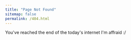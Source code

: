 ```yaml
---
title: "Page Not Found"
sitemap: false
permalink: /404.html
---
```


You've reached the end of the today's internet I'm affraid :/ 
